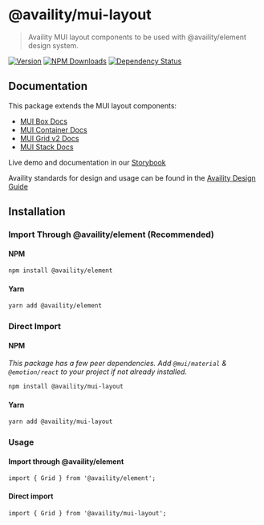 # @availity/mui-layout

> Availity MUI layout components to be used with @availity/element design system.

[![Version](https://img.shields.io/npm/v/@availity/mui-layout.svg?style=for-the-badge)](https://www.npmjs.com/package/@availity/mui-layout)
[![NPM Downloads](https://img.shields.io/npm/dt/@availity/mui-layout.svg?style=for-the-badge)](https://www.npmjs.com/package/@availity/mui-layout)
[![Dependency Status](https://img.shields.io/librariesio/release/npm/@availity/mui-layout?style=for-the-badge)](https://github.com/Availity/element/blob/main/packages/mui-layout/package.json)

## Documentation

This package extends the MUI layout components:

- [MUI Box Docs](https://mui.com/components/Box/)
- [MUI Container Docs](https://mui.com/components/Container/)
- [MUI Grid v2 Docs](https://mui.com/components/Grid2/)
- [MUI Stack Docs](https://mui.com/components/Stack/)

Live demo and documentation in our [Storybook](https://availity.github.io/element/?path=/docs/components-layout-introduction--docs)

Availity standards for design and usage can be found in the [Availity Design Guide](https://zeroheight.com/2e36e50c7)

## Installation

### Import Through @availity/element (Recommended)

#### NPM

```bash
npm install @availity/element
```

#### Yarn

```bash
yarn add @availity/element
```

### Direct Import

#### NPM

_This package has a few peer dependencies. Add `@mui/material` & `@emotion/react` to your project if not already installed._

```bash
npm install @availity/mui-layout
```

#### Yarn

```bash
yarn add @availity/mui-layout
```

### Usage

#### Import through @availity/element

```tsx
import { Grid } from '@availity/element';
```

#### Direct import

```tsx
import { Grid } from '@availity/mui-layout';
```
